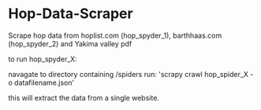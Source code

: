 # Hop-Data-Scraper
Scrape hop data from hoplist.com (hop_spyder_1), barthhaas.com (hop_spyder_2) and Yakima valley pdf


to run hop_spyder_X:

navagate to directory containing /spiders
run: 'scrapy crawl hop_spider_X -o datafilename.json'

this will extract the data from a single website.
